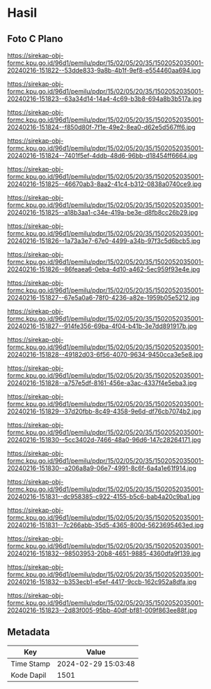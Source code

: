 # Hasil

## Foto C Plano

https://sirekap-obj-formc.kpu.go.id/96d1/pemilu/pdpr/15/02/05/20/35/1502052035001-20240216-151822--53dde833-9a8b-4b1f-9ef8-e554460aa694.jpg

https://sirekap-obj-formc.kpu.go.id/96d1/pemilu/pdpr/15/02/05/20/35/1502052035001-20240216-151823--63a34d14-14a4-4c69-b3b8-694a8b3b517a.jpg

https://sirekap-obj-formc.kpu.go.id/96d1/pemilu/pdpr/15/02/05/20/35/1502052035001-20240216-151824--f850d80f-7f1e-49e2-8ea0-d62e5d567ff6.jpg

https://sirekap-obj-formc.kpu.go.id/96d1/pemilu/pdpr/15/02/05/20/35/1502052035001-20240216-151824--7401f5ef-4ddb-48d6-96bb-d18454ff6664.jpg

https://sirekap-obj-formc.kpu.go.id/96d1/pemilu/pdpr/15/02/05/20/35/1502052035001-20240216-151825--46670ab3-8aa2-41c4-b312-0838a0740ce9.jpg

https://sirekap-obj-formc.kpu.go.id/96d1/pemilu/pdpr/15/02/05/20/35/1502052035001-20240216-151825--a18b3aa1-c34e-419a-be3e-d8fb8cc26b29.jpg

https://sirekap-obj-formc.kpu.go.id/96d1/pemilu/pdpr/15/02/05/20/35/1502052035001-20240216-151826--1a73a3e7-67e0-4499-a34b-97f3c5d6bcb5.jpg

https://sirekap-obj-formc.kpu.go.id/96d1/pemilu/pdpr/15/02/05/20/35/1502052035001-20240216-151826--86feaea6-0eba-4d10-a462-5ec959f93e4e.jpg

https://sirekap-obj-formc.kpu.go.id/96d1/pemilu/pdpr/15/02/05/20/35/1502052035001-20240216-151827--67e5a0a6-78f0-4236-a82e-1959b05e5212.jpg

https://sirekap-obj-formc.kpu.go.id/96d1/pemilu/pdpr/15/02/05/20/35/1502052035001-20240216-151827--914fe356-69ba-4f04-b41b-3e7dd891917b.jpg

https://sirekap-obj-formc.kpu.go.id/96d1/pemilu/pdpr/15/02/05/20/35/1502052035001-20240216-151828--49182d03-6f56-4070-9634-9450cca3e5e8.jpg

https://sirekap-obj-formc.kpu.go.id/96d1/pemilu/pdpr/15/02/05/20/35/1502052035001-20240216-151828--a757e5df-8161-456e-a3ac-4337f4e5eba3.jpg

https://sirekap-obj-formc.kpu.go.id/96d1/pemilu/pdpr/15/02/05/20/35/1502052035001-20240216-151829--37d20fbb-8c49-4358-9e6d-df76cb7074b2.jpg

https://sirekap-obj-formc.kpu.go.id/96d1/pemilu/pdpr/15/02/05/20/35/1502052035001-20240216-151830--5cc3402d-7466-48a0-96d6-147c28264171.jpg

https://sirekap-obj-formc.kpu.go.id/96d1/pemilu/pdpr/15/02/05/20/35/1502052035001-20240216-151830--a206a8a9-06e7-4991-8c6f-6a4a1e61f914.jpg

https://sirekap-obj-formc.kpu.go.id/96d1/pemilu/pdpr/15/02/05/20/35/1502052035001-20240216-151831--dc958385-c922-4155-b5c6-bab4a20c9ba1.jpg

https://sirekap-obj-formc.kpu.go.id/96d1/pemilu/pdpr/15/02/05/20/35/1502052035001-20240216-151831--7c266abb-35d5-4365-800d-5623695463ed.jpg

https://sirekap-obj-formc.kpu.go.id/96d1/pemilu/pdpr/15/02/05/20/35/1502052035001-20240216-151832--98503953-20b8-4651-9885-4360dfa9f139.jpg

https://sirekap-obj-formc.kpu.go.id/96d1/pemilu/pdpr/15/02/05/20/35/1502052035001-20240216-151832--b353ecb1-e5ef-4417-9ccb-162c952a8dfa.jpg

https://sirekap-obj-formc.kpu.go.id/96d1/pemilu/pdpr/15/02/05/20/35/1502052035001-20240216-151823--2d83f005-95bb-40df-bf81-009f863ee88f.jpg


## Metadata

| Key        | Value               |
| ---------- | ------------------- |
| Time Stamp | 2024-02-29 15:03:48 |
| Kode Dapil | 1501                |




